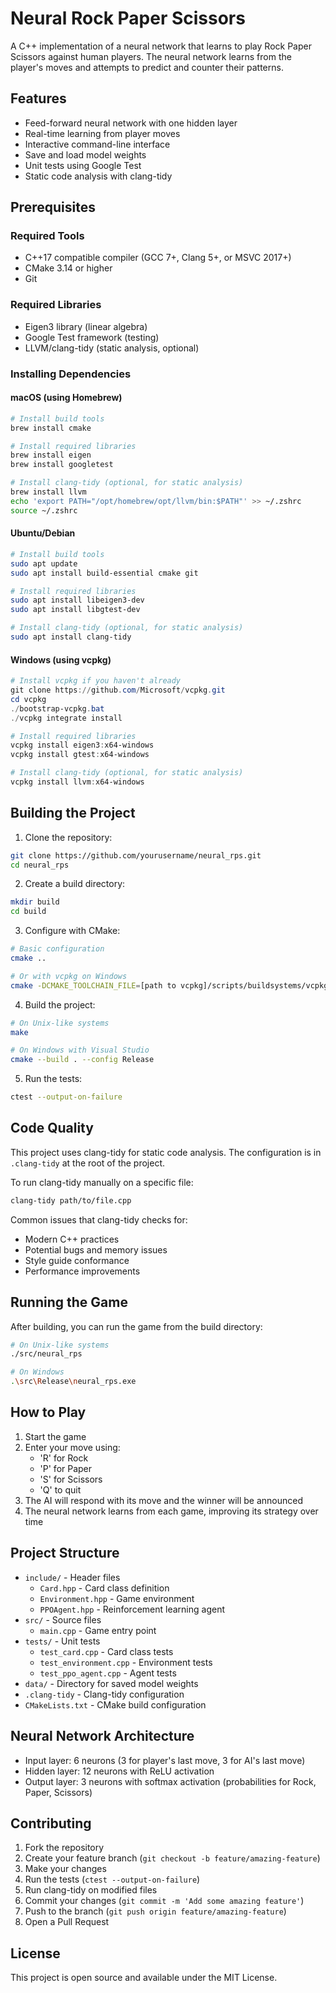 # Neural Rock Paper Scissors

A C++ implementation of a neural network that learns to play Rock Paper Scissors against human players. The neural network learns from the player's moves and attempts to predict and counter their patterns.

## Features

- Feed-forward neural network with one hidden layer
- Real-time learning from player moves
- Interactive command-line interface
- Save and load model weights
- Unit tests using Google Test
- Static code analysis with clang-tidy

## Prerequisites

### Required Tools
- C++17 compatible compiler (GCC 7+, Clang 5+, or MSVC 2017+)
- CMake 3.14 or higher
- Git

### Required Libraries
- Eigen3 library (linear algebra)
- Google Test framework (testing)
- LLVM/clang-tidy (static analysis, optional)

### Installing Dependencies

#### macOS (using Homebrew)
```bash
# Install build tools
brew install cmake

# Install required libraries
brew install eigen
brew install googletest

# Install clang-tidy (optional, for static analysis)
brew install llvm
echo 'export PATH="/opt/homebrew/opt/llvm/bin:$PATH"' >> ~/.zshrc
source ~/.zshrc
```

#### Ubuntu/Debian
```bash
# Install build tools
sudo apt update
sudo apt install build-essential cmake git

# Install required libraries
sudo apt install libeigen3-dev
sudo apt install libgtest-dev

# Install clang-tidy (optional, for static analysis)
sudo apt install clang-tidy
```

#### Windows (using vcpkg)
```powershell
# Install vcpkg if you haven't already
git clone https://github.com/Microsoft/vcpkg.git
cd vcpkg
./bootstrap-vcpkg.bat
./vcpkg integrate install

# Install required libraries
vcpkg install eigen3:x64-windows
vcpkg install gtest:x64-windows

# Install clang-tidy (optional, for static analysis)
vcpkg install llvm:x64-windows
```

## Building the Project

1. Clone the repository:
```bash
git clone https://github.com/yourusername/neural_rps.git
cd neural_rps
```

2. Create a build directory:
```bash
mkdir build
cd build
```

3. Configure with CMake:
```bash
# Basic configuration
cmake ..

# Or with vcpkg on Windows
cmake -DCMAKE_TOOLCHAIN_FILE=[path to vcpkg]/scripts/buildsystems/vcpkg.cmake ..
```

4. Build the project:
```bash
# On Unix-like systems
make

# On Windows with Visual Studio
cmake --build . --config Release
```

5. Run the tests:
```bash
ctest --output-on-failure
```

## Code Quality

This project uses clang-tidy for static code analysis. The configuration is in `.clang-tidy` at the root of the project.

To run clang-tidy manually on a specific file:
```bash
clang-tidy path/to/file.cpp
```

Common issues that clang-tidy checks for:
- Modern C++ practices
- Potential bugs and memory issues
- Style guide conformance
- Performance improvements

## Running the Game

After building, you can run the game from the build directory:
```bash
# On Unix-like systems
./src/neural_rps

# On Windows
.\src\Release\neural_rps.exe
```

## How to Play

1. Start the game
2. Enter your move using:
   - 'R' for Rock
   - 'P' for Paper
   - 'S' for Scissors
   - 'Q' to quit
3. The AI will respond with its move and the winner will be announced
4. The neural network learns from each game, improving its strategy over time

## Project Structure

- `include/` - Header files
  - `Card.hpp` - Card class definition
  - `Environment.hpp` - Game environment
  - `PPOAgent.hpp` - Reinforcement learning agent
- `src/` - Source files
  - `main.cpp` - Game entry point
- `tests/` - Unit tests
  - `test_card.cpp` - Card class tests
  - `test_environment.cpp` - Environment tests
  - `test_ppo_agent.cpp` - Agent tests
- `data/` - Directory for saved model weights
- `.clang-tidy` - Clang-tidy configuration
- `CMakeLists.txt` - CMake build configuration

## Neural Network Architecture

- Input layer: 6 neurons (3 for player's last move, 3 for AI's last move)
- Hidden layer: 12 neurons with ReLU activation
- Output layer: 3 neurons with softmax activation (probabilities for Rock, Paper, Scissors)

## Contributing

1. Fork the repository
2. Create your feature branch (`git checkout -b feature/amazing-feature`)
3. Make your changes
4. Run the tests (`ctest --output-on-failure`)
5. Run clang-tidy on modified files
6. Commit your changes (`git commit -m 'Add some amazing feature'`)
7. Push to the branch (`git push origin feature/amazing-feature`)
8. Open a Pull Request

## License

This project is open source and available under the MIT License.